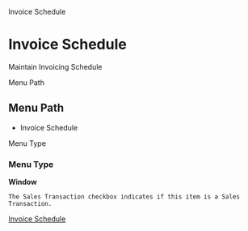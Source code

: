 
Invoice Schedule
# Invoice Schedule


Maintain Invoicing Schedule

Menu Path
## Menu Path



- Invoice Schedule

Menu Type
### Menu Type

**Window**

```
The Sales Transaction checkbox indicates if this item is a Sales Transaction.
```

[Invoice Schedule](../../functional-guide/window/window-invoice-schedule.md)
